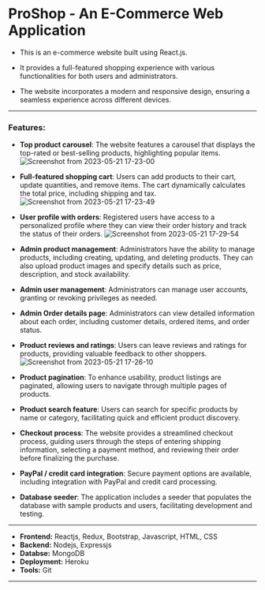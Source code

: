 # ProShop - An E-Commerce Web Application

- This is an e-commerce website built using React.js. 

- It provides a full-featured shopping experience with various functionalities for both users and administrators.

- The website incorporates a modern and responsive design, ensuring a seamless experience across different devices.

---

### Features:

- **Top product carousel**: The website features a carousel that displays the top-rated or best-selling products, highlighting popular items.
![Screenshot from 2023-05-21 17-23-00](https://github.com/aditiii23/proshop-frontend/assets/56069235/85294b6c-61d3-4ff4-8595-07b681d94ea6)

- **Full-featured shopping cart**: Users can add products to their cart, update quantities, and remove items. The cart dynamically calculates the total price, including shipping and tax.
![Screenshot from 2023-05-21 17-23-49](https://github.com/aditiii23/proshop-frontend/assets/56069235/6534e02d-b43e-4c20-b454-254ae5d31400)

- **User profile with orders**: Registered users have access to a personalized profile where they can view their order history and track the status of their orders.
![Screenshot from 2023-05-21 17-29-54](https://github.com/aditiii23/proshop-frontend/assets/56069235/56d850a3-647d-478a-bac2-4a3fa8fdab8c)

- **Admin product management**: Administrators have the ability to manage products, including creating, updating, and deleting products. They can also upload product images and specify details such as price, description, and stock availability.
- **Admin user management**: Administrators can manage user accounts, granting or revoking privileges as needed.
- **Admin Order details page**: Administrators can view detailed information about each order, including customer details, ordered items, and order status.
- **Product reviews and ratings**: Users can leave reviews and ratings for products, providing valuable feedback to other shoppers.
![Screenshot from 2023-05-21 17-26-10](https://github.com/aditiii23/proshop-frontend/assets/56069235/5a77ce76-4f0c-4551-9368-1cfdca9c0536)

- **Product pagination**: To enhance usability, product listings are paginated, allowing users to navigate through multiple pages of products.
- **Product search feature**: Users can search for specific products by name or category, facilitating quick and efficient product discovery.
- **Checkout process**: The website provides a streamlined checkout process, guiding users through the steps of entering shipping information, selecting a payment method, and reviewing their order before finalizing the purchase.
- **PayPal / credit card integration**: Secure payment options are available, including integration with PayPal and credit card processing.
- **Database seeder**: The application includes a seeder that populates the database with sample products and users, facilitating development and testing.

---

- **Frontend:** Reactjs, Redux, Bootstrap, Javascript, HTML, CSS
- **Backend:** Nodejs, Expressjs
- **Databse:** MongoDB
- **Deployment:** Heroku
- **Tools:** Git

---
